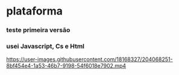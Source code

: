 # plataforma
### teste primeira versão
### usei Javascript, Cs e Html
https://user-images.githubusercontent.com/18168327/204068251-8bf454e4-1a53-46b7-9198-54f6018e7902.mp4

